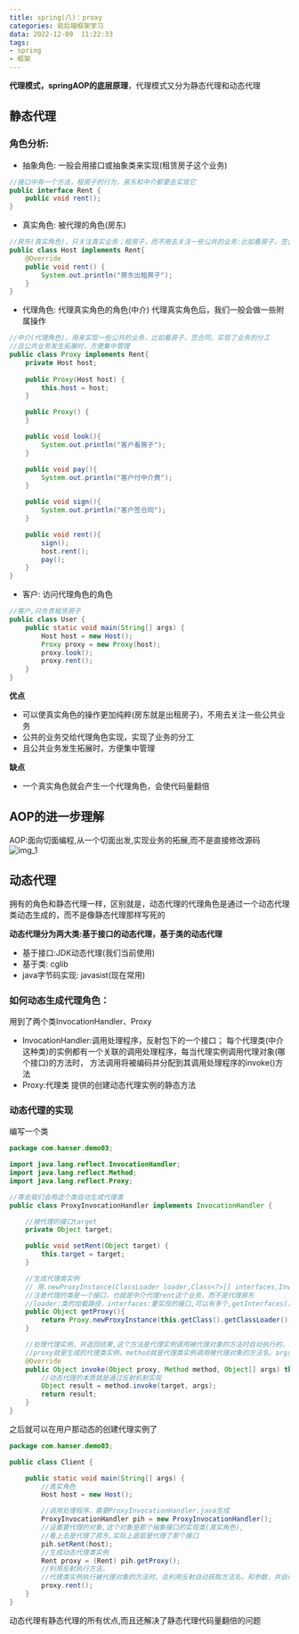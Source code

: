 ```yaml
---
title: spring(八)：proxy
categories: 前后端框架学习
data: 2022-12-09  11:22:33
tags: 
- spring
- 框架 
---
```


**代理模式，springAOP的底层原理**，代理模式又分为静态代理和动态代理

## 静态代理

### 角色分析:

- 抽象角色: 一般会用接口或抽象类来实现(租赁房子这个业务)
```java
//接口中有一个方法，租房子的行为，房东和中介都要去实现它
public interface Rent {
    public void rent();
}
```
- 真实角色: 被代理的角色(房东)
```java
//房东(真实角色)，只关注真实业务；租房子，而不用去关注一些公共的业务:比如看房子，签合同
public class Host implements Rent{
    @Override
    public void rent() {
        System.out.println("房东出租房子");
    }
}
```
- 代理角色: 代理真实角色的角色(中介) 代理真实角色后，我们一般会做一些附属操作
```java
//中介(代理角色)，用来实现一些公共的业务，比如看房子，签合同，实现了业务的分工
//且公共业务发生拓展时，方便集中管理
public class Proxy implements Rent{
    private Host host;
    
    public Proxy(Host host) {
        this.host = host;
    }

    public Proxy() {
    }

    public void look(){
        System.out.println("客户看房子");
    }

    public void pay(){
        System.out.println("客户付中介费");
    }

    public void sign(){
        System.out.println("客户签合同");
    }

    public void rent(){
        sign();
        host.rent();
        pay();
    }
}

```
- 客户: 访问代理角色的角色
```java
//客户,只负责租赁房子
public class User {
    public static void main(String[] args) {
        Host host = new Host();
        Proxy proxy = new Proxy(host);
        proxy.look();
        proxy.rent();
    }
}

```
**优点**

- 可以使真实角色的操作更加纯粹(房东就是出租房子)，不用去关注一些公共业务
- 公共的业务交给代理角色实现，实现了业务的分工
- 且公共业务发生拓展时，方便集中管理

**缺点**

- 一个真实角色就会产生一个代理角色，会使代码量翻倍

## AOP的进一步理解

AOP:面向切面编程,从一个切面出发,实现业务的拓展,而不是直接修改源码
![img_1](https://hanser373.oss-cn-beijing.aliyuncs.com/img/202304141014740.png)

## 动态代理

拥有的角色和静态代理一样，区别就是，动态代理的代理角色是通过一个动态代理类动态生成的，而不是像静态代理那样写死的

**动态代理分为两大类:基于接口的动态代理，基于类的动态代理**

- 基于接口:JDK动态代理(我们当前使用)
- 基于类: cglib
- java字节码实现: javasist(现在常用)

### 如何动态生成代理角色：

用到了两个类InvocationHandler、Proxy

- InvocationHandler:调用处理程序，反射包下的一个接口；
每个代理类(中介这种类)的实例都有一个关联的调用处理程序，每当代理实例调用代理对象(哪个接口)的方法时，
方法调用将被编码并分配到其调用处理程序的invoke()方法
- Proxy:代理类
提供的创建动态代理实例的静态方法

### 动态代理的实现

编写一个类

```java
package com.hanser.demo03;

import java.lang.reflect.InvocationHandler;
import java.lang.reflect.Method;
import java.lang.reflect.Proxy;

//等会我们会用这个类自动生成代理类
public class ProxyInvocationHandler implements InvocationHandler {

    //被代理的接口target
    private Object target;

    public void setRent(Object target) {
        this.target = target;
    }

    //生成代理类实例
    // 用.newProxyInstance(ClassLoader loader,Class<?>[] interfaces,InvocationHandler h)方法
    //注意代理的类是一个接口，也就是中介代理rent这个业务，而不是代理房东
    //loader:类的加载路径，interfaces:要实现的接口,可以有多个,getInterfaces()得到对象的接口，用数组存储，h:调用处理程序
    public Object getProxy(){
        return Proxy.newProxyInstance(this.getClass().getClassLoader(), target.getClass().getInterfaces(),this);
    }

    //处理代理实例，并返回结果,这个方法是代理实例调用被代理对象的方法时自动执行的，参数都是通过反射传入的
    //proxy就是生成的代理类实例，method就是代理类实例调用被代理对象的方法名，args就是方法的参数
    @Override
    public Object invoke(Object proxy, Method method, Object[] args) throws Throwable {
        //动态代理的本质就是通过反射机制实现
        Object result = method.invoke(target, args);
        return result;
    }
}

```

之后就可以在用户那动态的创建代理实例了
```java
package com.hanser.demo03;

public class Client {

    public static void main(String[] args) {
        //真实角色
        Host host = new Host();

        //调用处理程序，需要ProxyInvocationHandler.java生成
        ProxyInvocationHandler pih = new ProxyInvocationHandler();
        //设置要代理的对象,这个对象是那个抽象接口的实现类(真实角色),
        //看上去是代理了房东,实际上底层是代理了那个接口
        pih.setRent(host);
        //生成动态代理类实例
        Rent proxy = (Rent) pih.getProxy();
        //利用反射执行方法，
        //代理类实例执行被代理对象的方法时，会利用反射自动获取方法名，和参数，并自动执行invoke方法来得到方法对应返回类型的结果
        proxy.rent();
    }
}

```

动态代理有静态代理的所有优点,而且还解决了静态代理代码量翻倍的问题


